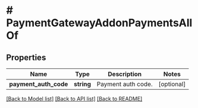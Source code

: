 # # PaymentGatewayAddonPaymentsAllOf

## Properties

Name | Type | Description | Notes
------------ | ------------- | ------------- | -------------
**payment_auth_code** | **string** | Payment auth code. | [optional]

[[Back to Model list]](../../README.md#models) [[Back to API list]](../../README.md#endpoints) [[Back to README]](../../README.md)
